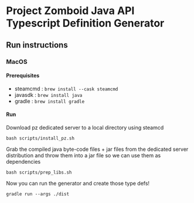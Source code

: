 # Project Zomboid Java API Typescript Definition Generator

## Run instructions

### MacOS

#### Prerequisites

- steamcmd : `brew install --cask steamcmd`
- javasdk : `brew install java`
- gradle : `brew install gradle`

#### Run

Download pz dedicated server to a local directory using steamcd

```shell
bash scripts/install_pz.sh
```

Grab the compiled java byte-code files + jar files from the dedicated server distribution
and throw them into a jar file so we can use them as dependencies

```shell
bash scripts/prep_libs.sh
```

Now you can run the generator and create those type defs!

```shell
gradle run --args ./dist
```
